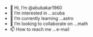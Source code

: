 - 👋 Hi, I’m @abubakar1960
- 👀 I’m interested in ...scuba
- 🌱 I’m currently learning ...astro
- 💞️ I’m looking to collaborate on ...math
- 📫 How to reach me ...e-mail

<!---
abubakar1960/abubakar1960 is a ✨ special ✨ repository because its `README.md` (this file) appears on your GitHub profile.
You can click the Preview link to take a look at your changes.
--->
